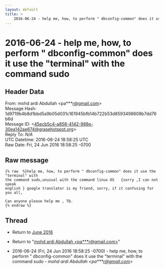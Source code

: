 ```yaml
---
layout: default
title: >
    2016-06-24 - help me, how, to perform " dbconfig-common" does it use the "terminal" with the command sudo
---
```


# 2016-06-24 - help me, how, to perform " dbconfig-common" does it use the "terminal" with the command sudo

## Header Data

From: mohd ardi Abdullah \<pa***r@gmail.com\><br>
Message Hash: 1d9719b4b8d1bbd5a9b05d031c161945bfb14b722b53d8593498608b7dd76b6d<br>
Message ID: \<45ecb5c4-a858-4142-988e-30ea142ae674@grasehotspot.org\><br>
Reply To: _N/A_<br>
UTC Datetime: 2016-06-24 18:58:25 UTC<br>
Raw Date: Fri, 24 Jun 2016 18:58:25 -0700<br>

## Raw message

```
{% raw  %}help me, how, to perform " dbconfig-common" does it use the "terminal" with 
the command sudo,unusual with the command linux OS   {sorry ,I can not speak 
english } google translator is my friend, sorry, if it confusing for you all, 

Can anyone please help me , TQ.
{% endraw %}
```

## Thread

+ Return to [June 2016](/archive/2016/06)

+ Return to "[mohd ardi Abdullah <pa***r<span>@</span>gmail.com>](/authors/pa___r_at_gmail_com)"

+ 2016-06-24 (Fri, 24 Jun 2016 18:58:25 -0700) - help me, how, to perform " dbconfig-common" does it use the "terminal" with the command sudo - _mohd ardi Abdullah \<pa***r@gmail.com\>_

